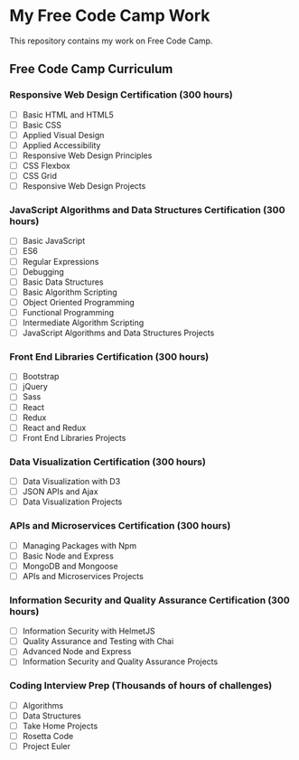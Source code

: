 # My Free Code Camp Work

This repository contains my work on Free Code Camp.

## Free Code Camp Curriculum

### Responsive Web Design Certification (300 hours)

- [ ] Basic HTML and HTML5
- [ ] Basic CSS
- [ ] Applied Visual Design
- [ ] Applied Accessibility
- [ ] Responsive Web Design Principles
- [ ] CSS Flexbox
- [ ] CSS Grid
- [ ] Responsive Web Design Projects

### JavaScript Algorithms and Data Structures Certification (300 hours)

- [ ] Basic JavaScript
- [ ] ES6
- [ ] Regular Expressions
- [ ] Debugging
- [ ] Basic Data Structures
- [ ] Basic Algorithm Scripting
- [ ] Object Oriented Programming
- [ ] Functional Programming
- [ ] Intermediate Algorithm Scripting
- [ ] JavaScript Algorithms and Data Structures Projects

### Front End Libraries Certification (300 hours)

- [ ] Bootstrap
- [ ] jQuery
- [ ] Sass
- [ ] React
- [ ] Redux
- [ ] React and Redux
- [ ] Front End Libraries Projects

### Data Visualization Certification (300 hours)
- [ ] Data Visualization with D3
- [ ] JSON APIs and Ajax
- [ ] Data Visualization Projects

### APIs and Microservices Certification (300 hours)

- [ ] Managing Packages with Npm
- [ ] Basic Node and Express
- [ ] MongoDB and Mongoose
- [ ] APIs and Microservices Projects

### Information Security and Quality Assurance Certification (300 hours)

- [ ] Information Security with HelmetJS
- [ ] Quality Assurance and Testing with Chai
- [ ] Advanced Node and Express
- [ ] Information Security and Quality Assurance Projects

### Coding Interview Prep (Thousands of hours of challenges)

- [ ] Algorithms
- [ ] Data Structures
- [ ] Take Home Projects
- [ ] Rosetta Code
- [ ] Project Euler